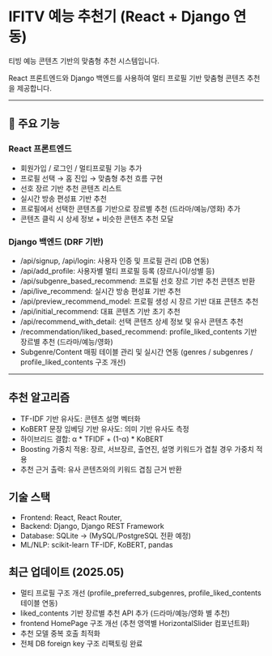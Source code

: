 
# IFITV 예능 추천기 (React + Django  연동)

티빙 예능 콘텐츠 기반의 맞춤형 추천 시스템입니다.

React 프론트엔드와 Django 백엔드를 사용하여 멀티 프로필 기반 맞춤형 콘텐츠 추천을 제공합니다.

---

## 🚀 주요 기능

### React 프론트엔드
- 회원가입 / 로그인 / 멀티프로필 기능 추가
- 프로필 선택 → 홈 진입 → 맞춤형 추천 흐름 구현
- 선호 장르 기반 추천 콘텐츠 리스트
- 실시간 방송 편성표 기반 추천
- 프로필에서 선택한 콘텐츠를 기반으로 장르별 추천 (드라마/예능/영화) 추가
- 콘텐츠 클릭 시 상세 정보 + 비슷한 콘텐츠 추천 모달

### Django 백엔드 (DRF 기반)
- /api/signup, /api/login: 사용자 인증 및 프로필 관리 (DB 연동)
- /api/add_profile: 사용자별 멀티 프로필 등록 (장르/나이/성별 등)
- /api/subgenre_based_recommend: 프로필 선호 장르 기반 추천 콘텐츠 반환
- /api/live_recommend: 실시간 방송 편성표 기반 추천
- /api/preview_recommend_model: 프로필 생성 시 장르 기반 대표 콘텐츠 추천
- /api/initial_recommend: 대표 콘텐츠 기반 초기 추천
- /api/recommend_with_detail: 선택 콘텐츠 상세 정보 및 유사 콘텐츠 추천
- /recommendation/liked_based_recommend: profile_liked_contents 기반 장르별 추천 (드라마/예능/영화)
- Subgenre/Content 매핑 테이블 관리 및 실시간 연동 (genres / subgenres / profile_liked_contents 구조 개선)

---

## 추천 알고리즘

- TF-IDF 기반 유사도: 콘텐츠 설명 벡터화
- KoBERT 문장 임베딩 기반 유사도: 의미 기반 유사도 측정
- 하이브리드 결합: α * TFIDF + (1-α) * KoBERT
- Boosting 가중치 적용: 장르, 서브장르, 출연진, 설명 키워드가 겹칠 경우 가중치 적용
- 추천 근거 출력: 유사 콘텐츠와의 키워드 겹침 근거 반환

## 기술 스택
- Frontend: React, React Router, 
- Backend: Django, Django REST Framework
- Database: SQLite → (MySQL/PostgreSQL 전환 예정)
- ML/NLP: scikit-learn TF-IDF, KoBERT, pandas

## 최근 업데이트 (2025.05)
- 멀티 프로필 구조 개선 (profile_preferred_subgenres, profile_liked_contents 테이블 연동)
- liked_contents 기반 장르별 추천 API 추가 (드라마/예능/영화 별 추천)
- frontend HomePage 구조 개선 (추천 영역별 HorizontalSlider 컴포넌트화)
- 추천 모델 중복 호출 최적화
- 전체 DB foreign key 구조 리팩토링 완료

